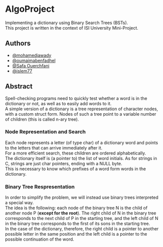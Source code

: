 
# AlgoProject

Implementing a dictionary using Binary Search Trees (BSTs).  
This project is written in the context of ISI University Mini-Project.


## Authors

- [@mohamedjawady](https://www.github.com/mohamedjawady)
- [@oumaimabenfadhel](https://github.com/oumaimabenfadhel)
- [@Safa Ouerchfani](#)
- [@islem77](https://www.github.com/islem77)


## Abstract
Spell-checking programs need to quickly test whether a word is in the
dictionary or not, as well as to easily add words to it.  
A simple version of a dictionary is a tree representation of character nodes, with a custom struct form. Nodes of such a tree point to a variable number of children (this is called
n-ary tree).
### Node Representation and Search
Each node represents a letter (of type char) of a dictionary word and points to the letters that can arrive immediately after it.  
For a more efficient search, these children are ordered alphabetically.  
The dictionary itself is (a pointer to) the
list of word initials. As for strings in C, strings are just char pointers, ending with a NULL byte.  
This is necessary to know which prefixes of a word form words in the
dictionary.
### Binary Tree Respresentation
In order to simplify the problem, we will instead use binary trees interpreted a special way.  
The idea is the following: each node of the binary tree N is the child of another node P (**except for the root**). The right child of N in the binary tree corresponds to the next child of P in the starting tree, and the left child of N in the binary tree corresponds to the
first of its sons in the starting tree.  
In the case of the dictionary, therefore, the right child is a
pointer to another possible letter in the same position and the left child is a pointer to the possible continuation of the word.

